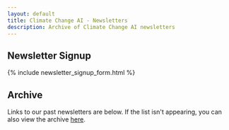 ```yaml
---
layout: default
title: Climate Change AI - Newsletters
description: Archive of Climate Change AI newsletters
---
```


## Newsletter Signup

{% include newsletter_signup_form.html %}

## Archive

Links to our past newsletters are below. If the list isn't appearing, you can also view the archive <a href='https://us3.campaign-archive.com/home/?u=a5463f28627a77a4b2a79e7d0&id=e28537c7a1' target='_blank'>here</a>.

<!-- <iframe src="https://us3.campaign-archive.com/?u=a5463f28627a77a4b2a79e7d0&id=ef22a3426e" style="border: 0; width: 100%; height: 5in"> Your browser doesn't support iFrames. </iframe> -->

<script language="javascript" src="//gmail.us3.list-manage.com/generate-js/?u=a5463f28627a77a4b2a79e7d0&fid=24813&show=100" type="text/javascript"></script>


<style type='text/css'>
.campaign {
  display: list-item;
  margin-left: 2rem;
}
</style>
